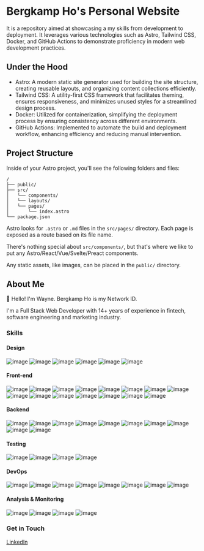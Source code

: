 # Bergkamp Ho's Personal Website

It is a repository aimed at showcasing a my skills from development to deployment. It leverages various technologies such as Astro, Tailwind CSS, Docker, and GitHub Actions to demonstrate proficiency in modern web development practices.

## Under the Hood

- Astro: A modern static site generator used for building the site structure, creating reusable layouts, and organizing content collections efficiently.
- Tailwind CSS: A utility-first CSS framework that facilitates theming, ensures responsiveness, and minimizes unused styles for a streamlined design process.
- Docker: Utilized for containerization, simplifying the deployment process by ensuring consistency across different environments.
- GitHub Actions: Implemented to automate the build and deployment workflow, enhancing efficiency and reducing manual intervention.

## Project Structure

Inside of your Astro project, you'll see the following folders and files:

```text
/
├── public/
├── src/
│   └── components/
│   └── layouts/
│   └── pages/
│       └── index.astro
└── package.json
```

Astro looks for `.astro` or `.md` files in the `src/pages/` directory. Each page is exposed as a route based on its file name.

There's nothing special about `src/components/`, but that's where we like to put any Astro/React/Vue/Svelte/Preact components.

Any static assets, like images, can be placed in the `public/` directory.

## About Me

👋 Hello! I'm Wayne. Bergkamp Ho is my Network ID.

I'm a Full Stack Web Developer with 14+ years of experience in fintech, software engineering and marketing industry.

### Skills

#### Design

![image](https://github.com/bergkampho/bergkampho/assets/911700/24735f2a-4805-447e-b51d-074c77ac6b91 "Material Design")
![image](https://github.com/bergkampho/bergkampho/assets/911700/e8277564-d60c-4617-955f-b6fb18447455 "Storybook")
![image](https://github.com/bergkampho/bergkampho/assets/911700/6ccb41d6-e199-434b-aac7-54bb3b4335c1)
![image](https://github.com/bergkampho/bergkampho/assets/911700/30ba0c90-cc5f-4530-aadb-0522eda92dd1)
![image](https://github.com/bergkampho/bergkampho/assets/911700/e34d273c-3eef-49a5-b544-3dd09f4d05c5)
![image](https://github.com/bergkampho/bergkampho/assets/911700/a0f68b62-ed20-4837-b377-c11bcbb212a4)

#### Front-end

![image](https://github.com/bergkampho/bergkampho/assets/911700/61579197-698c-4b65-8bce-f234ba1e8010 "HTML")
![image](https://github.com/bergkampho/bergkampho/assets/911700/602853f5-c9bb-4615-8d8c-89c0028a5876 "JavaScript")
![image](https://github.com/bergkampho/bergkampho/assets/911700/096b140a-bd63-46c8-9d89-2b817b7b2c1e "TypeScript")
![image](https://github.com/bergkampho/bergkampho/assets/911700/095dd628-3ec6-43b3-a39d-3022d79d1e8f "React.js")
![image](https://github.com/bergkampho/bergkampho/assets/911700/ead001d1-265f-4319-8ec2-980083011b4e "React Router")
![image](https://github.com/bergkampho/bergkampho/assets/911700/aeb38e07-a813-40fc-999a-df25fe655708 "Redux")
![image](https://github.com/bergkampho/bergkampho/assets/911700/e3af51d6-8621-4aa9-9d2a-38edbd0a7950 "React Query")
![image](https://github.com/bergkampho/bergkampho/assets/911700/f795f9b2-2c5a-422e-af48-1472105176da "Next.js")
![image](https://github.com/bergkampho/bergkampho/assets/911700/10a2f94c-af96-4f57-accc-0357afdfa2d8 "Remix")
![image](https://github.com/bergkampho/bergkampho/assets/911700/e4535ed0-4ac0-47f7-ac4b-d7d2db3b4e36)
![image](https://github.com/bergkampho/bergkampho/assets/911700/d848f6b0-82bc-4ac3-92b8-dfff22a390b2)
![image](https://github.com/bergkampho/bergkampho/assets/911700/ac94c85b-6a93-4d81-beca-b043e45ad659)
![image](https://github.com/bergkampho/bergkampho/assets/911700/966c70e6-3f9e-420c-b386-f835e6651f4b "styled-components")
![image](https://github.com/bergkampho/bergkampho/assets/911700/89422339-8bfc-444a-bb6d-f7ce7506eb20)
![image](https://github.com/bergkampho/bergkampho/assets/911700/26d7e0a3-5453-4e12-8879-868f36d156d9 "Astro")

#### Backend

![image](https://github.com/bergkampho/bergkampho/assets/911700/64ff201b-bb72-47a4-b93c-7bc8c43a567b "Node.js")
![image](https://github.com/bergkampho/bergkampho/assets/911700/aea3a263-ede3-4e5a-9c1d-9ab8fd4e76e7 "MongoDB")
![image](https://github.com/bergkampho/bergkampho/assets/911700/106eb742-b206-4b54-9857-0975f57e3ccc "Strapi")
![image](https://github.com/bergkampho/bergkampho/assets/911700/2074fcc9-c58c-41ad-be3e-5997f2bd2417 "Bun")
![image](https://github.com/bergkampho/bergkampho/assets/911700/60b552cd-cc24-4fb7-ba78-c2e03533c34e "Go")
![image](https://github.com/bergkampho/bergkampho/assets/911700/3b361c47-d126-4b9b-88e7-3270e7d0ff3f "PHP")
![image](https://github.com/bergkampho/bergkampho/assets/911700/fa5d8219-4320-40ab-9b92-807b3040438b "WordPress")
![image](https://github.com/bergkampho/bergkampho/assets/911700/3f5233b7-78d0-43a6-bbb0-56f7228cdd62)
![image](https://github.com/bergkampho/bergkampho/assets/911700/a55b1c40-46b2-40fb-9255-1a7b21a36188)
![image](https://github.com/bergkampho/bergkampho/assets/911700/72edaa41-33eb-4246-b202-411fa1afc392)

#### Testing

![image](https://github.com/bergkampho/bergkampho/assets/911700/6b495160-a3fd-427c-9605-aeb038c401e4)
![image](https://github.com/bergkampho/bergkampho/assets/911700/3b057274-4edf-42ac-a6f7-85af2f014723)
![image](https://github.com/bergkampho/bergkampho/assets/911700/a91d0f26-a181-4d8f-8090-663f99b283cf "Cypress")
![image](https://github.com/bergkampho/bergkampho/assets/911700/04ba5306-401e-4350-8fd7-302920ee44c6 "Selenium")

#### DevOps

![image](https://github.com/bergkampho/bergkampho/assets/911700/9dc0e5d2-971c-4e47-9781-956911df60bc)
![image](https://github.com/bergkampho/bergkampho/assets/911700/345aa075-4fd6-4fef-a732-3baa000ca52a)
![image](https://github.com/bergkampho/bergkampho/assets/911700/7b74f951-9d5f-46aa-92a8-300403dd8211)
![image](https://github.com/bergkampho/bergkampho/assets/911700/bb93de9e-3531-42cb-b131-a9c186e50719)
![image](https://github.com/bergkampho/bergkampho/assets/911700/1ea3a511-cafc-4741-b52b-892bf0d334da)
![image](https://github.com/bergkampho/bergkampho/assets/911700/751885b2-c920-445a-ad93-f4e0494bb9be)
![image](https://github.com/bergkampho/bergkampho/assets/911700/e0c4651b-e3c5-440c-9f29-c7ba1db474b1)
![image](https://github.com/bergkampho/bergkampho/assets/911700/d5fca913-ba1b-4e10-9921-122b2caac35c)

#### Analysis & Monitoring

![image](https://github.com/bergkampho/bergkampho/assets/911700/6fab59b3-5fb1-43f9-b52a-23398636bbcb "GA")
![image](https://github.com/bergkampho/bergkampho/assets/911700/e91aca28-39ab-457d-86b8-7d0cd2b5fada "JIRA")
![image](https://github.com/bergkampho/bergkampho/assets/911700/c738afcd-f93a-4e1d-a8d0-3bbef9d58bc5 "Sentry")
![image](https://github.com/bergkampho/bergkampho/assets/911700/c723330a-0550-4771-bc09-1aa126a73da9 "Kibana")

### Get in Touch

[LinkedIn](https://www.linkedin.com/in/bergkampho/)
